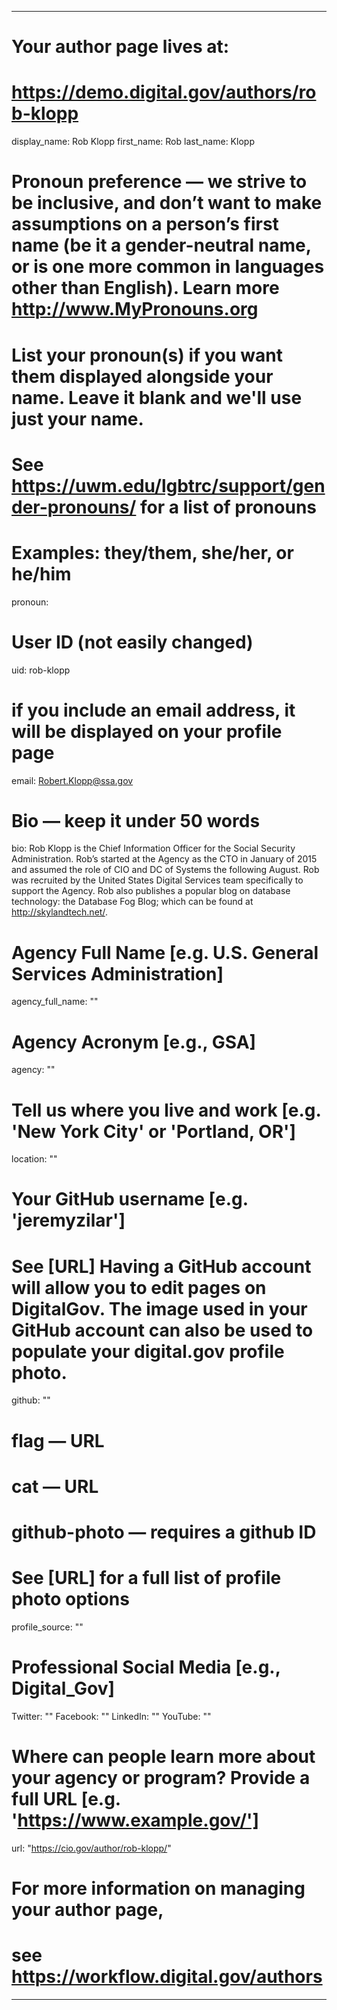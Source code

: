 
---

# Your author page lives at:
# https://demo.digital.gov/authors/rob-klopp

display_name: Rob Klopp
first_name: Rob
last_name: Klopp

# Pronoun preference — we strive to be inclusive, and don’t want to make assumptions on a person’s first name (be it a gender-neutral name, or is one more common in languages other than English). Learn more http://www.MyPronouns.org
# List your pronoun(s) if you want them displayed alongside your name. Leave it blank and we'll use just your name.
# See https://uwm.edu/lgbtrc/support/gender-pronouns/ for a list of pronouns
# Examples: they/them, she/her, or he/him
pronoun:

# User ID (not easily changed)
uid: rob-klopp

# if you include an email address, it will be displayed on your profile page
email: Robert.Klopp@ssa.gov

# Bio — keep it under 50 words
bio: Rob Klopp is the Chief Information Officer for the Social Security Administration. Rob’s started at the Agency as the CTO in January of 2015 and assumed the role of CIO and DC of Systems the following August. Rob was recruited by the United States Digital Services team specifically to support the Agency. Rob also publishes a popular blog on database technology: the Database Fog Blog; which can be found at http://skylandtech.net/.

# Agency Full Name [e.g. U.S. General Services Administration]
agency_full_name: ""


# Agency Acronym [e.g., GSA]
agency: ""

# Tell us where you live and work [e.g. 'New York City' or 'Portland, OR']
location: ""

# Your GitHub username [e.g. 'jeremyzilar']
# See [URL] Having a GitHub account will allow you to edit pages on DigitalGov. The image used in your GitHub account can also be used to populate your digital.gov profile photo.
github: ""

# flag — URL
# cat  — URL
# github-photo — requires a github ID
# See [URL] for a full list of profile photo options
profile_source: ""

# Professional Social Media [e.g., Digital_Gov]
Twitter: ""
Facebook: ""
LinkedIn: ""
YouTube: ""

# Where can people learn more about your agency or program? Provide a full URL [e.g. 'https://www.example.gov/']
url: "https://cio.gov/author/rob-klopp/"

# For more information on managing your author page,
# see https://workflow.digital.gov/authors

---